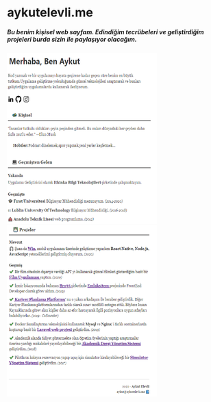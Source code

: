 # aykutelevli.me

##### Bu benim kişisel web sayfam. Edindiğim tecrübeleri ve geliştirdiğim projeleri burda sizin ile paylaşıyor olacağım.

<img src="./images/page-1.png" width="350" height="400">
<img src="./images/page-3.png" width="350" height="400">